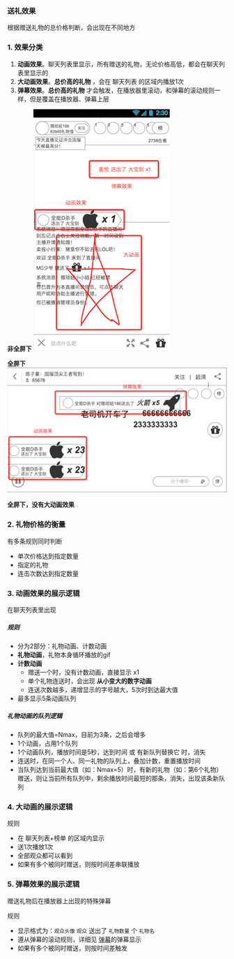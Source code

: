 ### 送礼效果
根据赠送礼物的总价格判断，会出现在不同地方

### 1. 效果分类

1. **动画效果**。聊天列表里显示，所有赠送的礼物，无论价格高低，都会在聊天列表里显示的
2. **大动画效果**。**总价高的礼物** ，会在 聊天列表 的区域内播放1次 
3. **弹幕效果**。**总价高的礼物** 才会触发，在播放器里滚动，和弹幕的滚动规则一样，但是覆盖在播放器、弹幕上层

**非全屏下**
![礼物效果](img/gifteffect.png)

**全屏下**
![礼物效果](img/fullscreengifteffect.png)

**全屏下，没有大动画效果**

### 2. 礼物价格的衡量
有多条规则同时判断

* 单次价格达到指定数量
* 指定的礼物
* 连击次数达到指定数量


### 3. 动画效果的展示逻辑
在聊天列表里出现

##### 规则

* 分为2部分：礼物动画、计数动画
* **礼物动画**，礼物本身循环播放的gif
* **计数动画**
	* 赠送一个时，没有计数动画，直接显示 x1
	* 单个礼物连送时，会出现 **从小变大的数字动画**
	* 连送次数越多，递增显示的字号越大，5次时到达最大值
* 最多显示5条动画队列

##### 礼物动画的队列逻辑

* 队列的最大值=Nmax，目前为3条，之后会增多
* 1个动画，占用1个队列
* 1个动画队列，播放时间是5秒，达到时间 或 有新队列替换它 时，消失
* 连送时，在同一个人、同一礼物的队列上，叠加计数，重置播放时间
* 当队列达到当前最大值（如：Nmax=5）时，有新的礼物（如：第6个礼物）赠送，则让当前所有队列中，剩余播放时间最短的那条，消失，出现该条新队列

### 4. 大动画的展示逻辑
规则

* 在 聊天列表+榜单 的区域内显示
* 送1次播放1次
* 全部观众都可以看到
* 如果有多个被同时赠送，则按时间差串联播放

### 5. 弹幕效果的展示逻辑
赠送礼物后在播放器上出现的特殊弹幕

规则

* 显示格式为：`观众头像` `观众` 送出了 `礼物数量` 个 `礼物名`
* 遵从弹幕的滚动规则，详细见 [弹幕](danmaku.md)的弹幕显示
* 如果有多个被同时赠送，则按时间差触发
